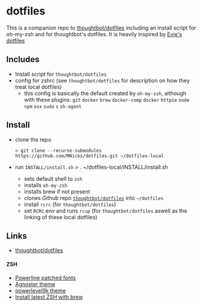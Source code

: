 # dotfiles

This is a companion repo to [thoughtbot/dotfiles][1] including an install script for oh-my-zsh and for thoughtbot's dotfiles. It is heavily inspired by [Evie's dotfiles](https://github.com/webel/dotfiles)

## Includes
- Install script for `thoughtbot/dotfiles`
- config for zshrc (see `thoughtbot/dotfiles` for description on how they treat local dotfiles)
  - this config is basically the default created by `oh-my-zsh`, although with these plugins: `git` `docker` `brew` `docker-comp` `docker` `httpie` `node` `npm` `osx` `sudo` `s` `sh-agent`

## Install
- clone the repo

      > git clone --recurse-submodules https://github.com/MNicks/dotfiles.git ~/dotfiles-local

- run `INSTALL/install.sh`
      > . ~/dotfiles-local/INSTALL/install.sh

  + sets default shell to `zsh`
  + installs `oh-my-zsh`
  + installs brew if not present
  + clones Github repo [`thoughtbot/dotfiles`][1] into `~/dotfiles`
  + install `rcrc` (for `thoughtbot/dotfiles`)
  + set `RCRC` env and runs `rcup` (for `thoughtbot/dotfiles` aswell as the linking of these local dotfiles)

## Links
- [thoughtbot/dotfiles][1]

#### ZSH
- [Powerline patched fonts][3]
- [Agnoster theme][4]
- [powerlevel9k theme][5]
- [Install latest ZSH with brew][6]

[1]:https://github.com/thoughtbot/dotfiles
[3]:https://github.com/powerline/fonts
[4]:https://github.com/agnoster/agnoster-zsh-theme
[5]:https://github.com/bhilburn/powerlevel9k
[6]:https://rick.cogley.info/post/use-homebrew-zsh-instead-of-the-osx-default/
